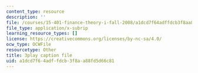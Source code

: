 ```yaml
---
content_type: resource
description: ''
file: /courses/15-401-finance-theory-i-fall-2008/a1dcd7f64adffdcb3f8aa88fd5d66c81_tL7Lcl90Sc0.srt
file_type: application/x-subrip
learning_resource_types: []
license: https://creativecommons.org/licenses/by-nc-sa/4.0/
ocw_type: OCWFile
resourcetype: Other
title: 3play caption file
uid: a1dcd7f6-4adf-fdcb-3f8a-a88fd5d66c81
---
```


